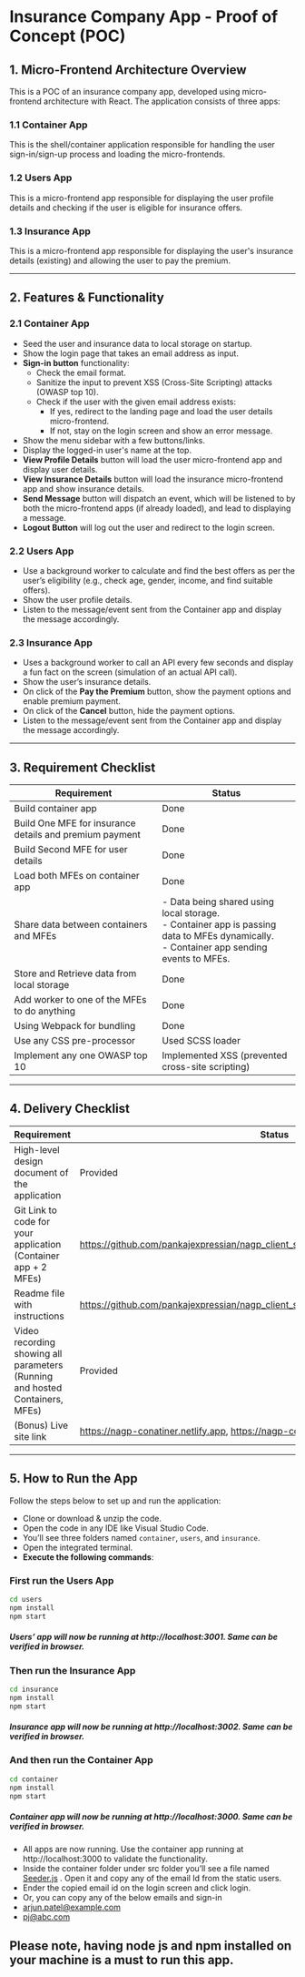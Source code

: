 
# Insurance Company App - Proof of Concept (POC)

## 1. Micro-Frontend Architecture Overview

This is a POC of an insurance company app, developed using micro-frontend architecture with React. The application consists of three apps:

### 1.1 Container App
This is the shell/container application responsible for handling the user sign-in/sign-up process and loading the micro-frontends.

### 1.2 Users App
This is a micro-frontend app responsible for displaying the user profile details and checking if the user is eligible for insurance offers.

### 1.3 Insurance App
This is a micro-frontend app responsible for displaying the user's insurance details (existing) and allowing the user to pay the premium.

---

## 2. Features & Functionality

### 2.1 Container App
- Seed the user and insurance data to local storage on startup.
- Show the login page that takes an email address as input.
- **Sign-in button** functionality:
  - Check the email format.
  - Sanitize the input to prevent XSS (Cross-Site Scripting) attacks (OWASP top 10).
  - Check if the user with the given email address exists:
    - If yes, redirect to the landing page and load the user details micro-frontend.
    - If not, stay on the login screen and show an error message.
- Show the menu sidebar with a few buttons/links.
- Display the logged-in user's name at the top.
- **View Profile Details** button will load the user micro-frontend app and display user details.
- **View Insurance Details** button will load the insurance micro-frontend app and show insurance details.
- **Send Message** button will dispatch an event, which will be listened to by both the micro-frontend apps (if already loaded), and lead to displaying a message.
- **Logout Button** will log out the user and redirect to the login screen.

### 2.2 Users App
- Use a background worker to calculate and find the best offers as per the user’s eligibility (e.g., check age, gender, income, and find suitable offers).
- Show the user profile details.
- Listen to the message/event sent from the Container app and display the message accordingly.

### 2.3 Insurance App
- Uses a background worker to call an API every few seconds and display a fun fact on the screen (simulation of an actual API call).
- Show the user’s insurance details.
- On click of the **Pay the Premium** button, show the payment options and enable premium payment.
- On click of the **Cancel** button, hide the payment options.
- Listen to the message/event sent from the Container app and display the message accordingly.

---

## 3. Requirement Checklist

| **Requirement**                                   | **Status**  |
| ------------------------------------------------- | ----------- |
| Build container app                               | Done        |
| Build One MFE for insurance details and premium payment | Done        |
| Build Second MFE for user details                 | Done        |
| Load both MFEs on container app                   | Done        |
| Share data between containers and MFEs            | - Data being shared using local storage. <br> - Container app is passing data to MFEs dynamically. <br> - Container app sending events to MFEs. | Done        |
| Store and Retrieve data from local storage        | Done        |
| Add worker to one of the MFEs to do anything      | Done        |
| Using Webpack for bundling                        | Done        |
| Use any CSS pre-processor                         | Used SCSS loader |
| Implement any one OWASP top 10                    | Implemented XSS (prevented cross-site scripting) |

---

## 4. Delivery Checklist

| **Requirement**                                    | **Status** |
| -------------------------------------------------- | ---------- |
| High-level design document of the application     |     Provided      |
| Git Link to code for your application (Container app + 2 MFEs) | https://github.com/pankajexpressian/nagp_client_side_architecture/tree/main          |
| Readme file with instructions                     | https://github.com/pankajexpressian/nagp_client_side_architecture/blob/main/README.md          |
| Video recording showing all parameters (Running and hosted Containers, MFEs) | Provided          |
| (Bonus) Live site link | https://nagp-conatiner.netlify.app,  https://nagp-conatiner.netlify.app/login |

---

## 5. How to Run the App

Follow the steps below to set up and run the application:

- Clone or download & unzip the code.
- Open the code in any IDE like Visual Studio Code.
- You’ll see three folders named `container`, `users`, and `insurance`.
- Open the integrated terminal.
- **Execute the following commands**:

### First run the Users App
```bash
cd users
npm install
npm start
```
##### Users’ app will now be running at http://localhost:3001. Same can be verified in browser.



### Then run the Insurance App
```bash
cd insurance
npm install
npm start
```
##### Insurance app will now be running at http://localhost:3002. Same can be verified in browser.


### And then run the Container App
```bash
cd container
npm install
npm start
```
##### Container app will now be running at http://localhost:3000. Same can be verified in browser.



- All apps are now running. Use the container app running at http://localhost:3000 to validate the functionality.
- Inside the container folder under src folder you’ll see a file named [Seeder.js](https://github.com/pankajexpressian/nagp_client_side_architecture/blob/main/container/src/Seeder.js)
. Open it and copy any of the email Id from the static users.
- Ender the copied email id on the login screen and click login.
- Or, you can copy any of the below emails and sign-in
- arjun.patel@example.com
- pj@abc.com


## Please note, having node js and npm installed on your machine is a must to run this app.

